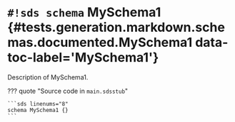 # `#!sds schema` MySchema1 {#tests.generation.markdown.schemas.documented.MySchema1 data-toc-label='MySchema1'}

Description of MySchema1.

??? quote "Source code in `main.sdsstub`"

    ```sds linenums="8"
    schema MySchema1 {}
    ```
